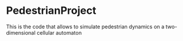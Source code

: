 # PedestrianProject
This is the code that allows to simulate pedestrian dynamics on a two-dimensional cellular automaton

